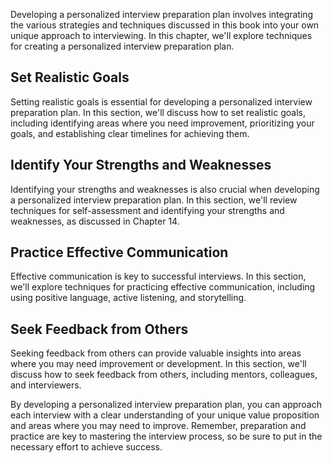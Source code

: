 
Developing a personalized interview preparation plan involves integrating the various strategies and techniques discussed in this book into your own unique approach to interviewing. In this chapter, we'll explore techniques for creating a personalized interview preparation plan.

Set Realistic Goals
-------------------

Setting realistic goals is essential for developing a personalized interview preparation plan. In this section, we'll discuss how to set realistic goals, including identifying areas where you need improvement, prioritizing your goals, and establishing clear timelines for achieving them.

Identify Your Strengths and Weaknesses
--------------------------------------

Identifying your strengths and weaknesses is also crucial when developing a personalized interview preparation plan. In this section, we'll review techniques for self-assessment and identifying your strengths and weaknesses, as discussed in Chapter 14.

Practice Effective Communication
--------------------------------

Effective communication is key to successful interviews. In this section, we'll explore techniques for practicing effective communication, including using positive language, active listening, and storytelling.

Seek Feedback from Others
-------------------------

Seeking feedback from others can provide valuable insights into areas where you may need improvement or development. In this section, we'll discuss how to seek feedback from others, including mentors, colleagues, and interviewers.

By developing a personalized interview preparation plan, you can approach each interview with a clear understanding of your unique value proposition and areas where you may need to improve. Remember, preparation and practice are key to mastering the interview process, so be sure to put in the necessary effort to achieve success.
